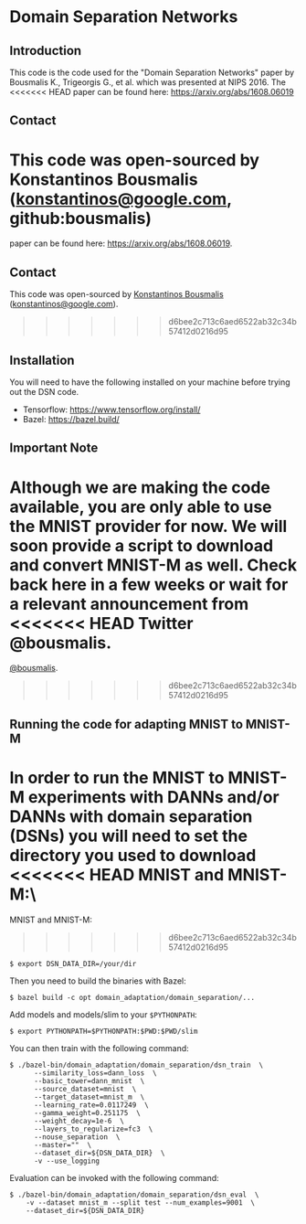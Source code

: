 # Domain Separation Networks


## Introduction
This code is the code used for the "Domain Separation Networks" paper
by Bousmalis K., Trigeorgis G., et al. which was presented at NIPS 2016. The
<<<<<<< HEAD
paper can be found here: https://arxiv.org/abs/1608.06019

## Contact
This code was open-sourced by Konstantinos Bousmalis (konstantinos@google.com, github:bousmalis)
=======
paper can be found here: https://arxiv.org/abs/1608.06019.

## Contact
This code was open-sourced by [Konstantinos Bousmalis](https://github.com/bousmalis) (konstantinos@google.com).
>>>>>>> d6bee2c713c6aed6522ab32c34b57412d0216d95

## Installation
You will need to have the following installed on your machine before trying out the DSN code.

*  Tensorflow: https://www.tensorflow.org/install/
*  Bazel: https://bazel.build/

## Important Note
Although we are making the code available, you are only able to use the MNIST
provider for now. We will soon provide a script to download and convert MNIST-M
as well. Check back here in a few weeks or wait for a relevant announcement from
<<<<<<< HEAD
Twitter @bousmalis.
=======
[@bousmalis](https://twitter.com/bousmalis).
>>>>>>> d6bee2c713c6aed6522ab32c34b57412d0216d95

## Running the code for adapting MNIST to MNIST-M
In order to run the MNIST to MNIST-M experiments with DANNs and/or DANNs with
domain separation (DSNs) you will need to set the directory you used to download
<<<<<<< HEAD
MNIST and MNIST-M:\
=======
MNIST and MNIST-M:
>>>>>>> d6bee2c713c6aed6522ab32c34b57412d0216d95

```
$ export DSN_DATA_DIR=/your/dir
```

Then you need to build the binaries with Bazel:

```
$ bazel build -c opt domain_adaptation/domain_separation/...
```

Add models and models/slim to your `$PYTHONPATH`:

```
$ export PYTHONPATH=$PYTHONPATH:$PWD:$PWD/slim
```

You can then train with the following command:

```
$ ./bazel-bin/domain_adaptation/domain_separation/dsn_train  \
      --similarity_loss=dann_loss  \
      --basic_tower=dann_mnist  \
      --source_dataset=mnist  \
      --target_dataset=mnist_m  \
      --learning_rate=0.0117249  \
      --gamma_weight=0.251175  \
      --weight_decay=1e-6  \
      --layers_to_regularize=fc3  \
      --nouse_separation  \
      --master=""  \
      --dataset_dir=${DSN_DATA_DIR}  \
      -v --use_logging
```

Evaluation can be invoked with the following command:

```
$ ./bazel-bin/domain_adaptation/domain_separation/dsn_eval  \
    -v --dataset mnist_m --split test --num_examples=9001  \
    --dataset_dir=${DSN_DATA_DIR}
```
